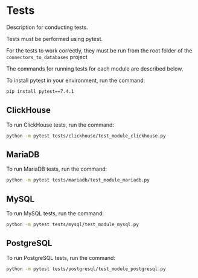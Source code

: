 # Tests

Description for conducting tests.

Tests must be performed using pytest.

For the tests to work correctly, they must be run from the root folder of the 
`connectors_to_databases` project

The commands for running tests for each module are described below.

To install pytest in your environment, run the command:

```bash
pip install pytest==7.4.1
```

## ClickHouse

To run ClickHouse tests, run the command:

```bash
python -m pytest tests/clickhouse/test_module_clickhouse.py
```

## MariaDB

To run MariaDB tests, run the command:

```bash
python -m pytest tests/mariadb/test_module_mariadb.py
```

## MySQL

To run MySQL tests, run the command:

```bash
python -m pytest tests/mysql/test_module_mysql.py
```

## PostgreSQL

To run PostgreSQL tests, run the command:

```bash
python -m pytest tests/postgresql/test_module_postgresql.py
```
